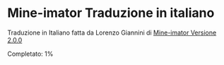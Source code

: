 # Mine-imator Traduzione in italiano
Traduzione in Italiano fatta da Lorenzo Giannini di [Mine-imator Versione 2.0.0](https://www.mineimatorforums.com/index.php?/topic/90789-mine-imator-200/)

Completato: 1%
